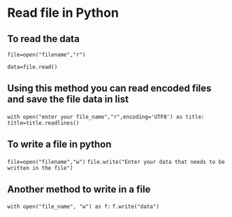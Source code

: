 # Read file in Python

## To read the data

```file=open("filename","r") ```

```data=file.read()```

## Using this method you can read encoded files and save the file data in list
```with open("enter your file_name","r",encoding='UTF8') as title:```
 ```       title=title.readlines() ```

## To write a file in python

```file=open("filename","w")```
```file.write("Enter your data that needs to be written in the file")```

## Another method to write in a file
```with open("file_name", "w") as f:```
    ```f.write("data")```
